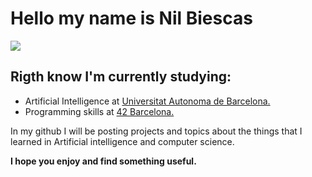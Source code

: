 # Hello my name is Nil Biescas 
<img style="float: center;" src="https://media.giphy.com/media/6uGhT1O4sxpi8/giphy.gif">


## Rigth know I'm currently studying:
* Artificial Intelligence at [Universitat Autonoma de Barcelona.][UAB]
* Programming skills at [42 Barcelona.][42]



In my github I will be posting projects and topics about the things that I learned in Artificial intelligence and computer science.

**I hope you enjoy and find something useful.**

[42]:https://www.42barcelona.com/
[UAB]: https://www.uab.cat/
